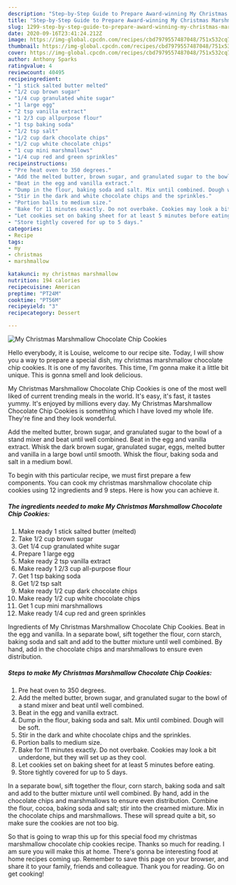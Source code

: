 ```yaml
---
description: "Step-by-Step Guide to Prepare Award-winning My Christmas Marshmallow Chocolate Chip Cookies"
title: "Step-by-Step Guide to Prepare Award-winning My Christmas Marshmallow Chocolate Chip Cookies"
slug: 1299-step-by-step-guide-to-prepare-award-winning-my-christmas-marshmallow-chocolate-chip-cookies
date: 2020-09-16T23:41:24.212Z
image: https://img-global.cpcdn.com/recipes/cbd7979557487048/751x532cq70/my-christmas-marshmallow-chocolate-chip-cookies-recipe-main-photo.jpg
thumbnail: https://img-global.cpcdn.com/recipes/cbd7979557487048/751x532cq70/my-christmas-marshmallow-chocolate-chip-cookies-recipe-main-photo.jpg
cover: https://img-global.cpcdn.com/recipes/cbd7979557487048/751x532cq70/my-christmas-marshmallow-chocolate-chip-cookies-recipe-main-photo.jpg
author: Anthony Sparks
ratingvalue: 4
reviewcount: 40495
recipeingredient:
- "1 stick salted butter melted"
- "1/2 cup brown sugar"
- "1/4 cup granulated white sugar"
- "1 large egg"
- "2 tsp vanilla extract"
- "1 2/3 cup allpurpose flour"
- "1 tsp baking soda"
- "1/2 tsp salt"
- "1/2 cup dark chocolate chips"
- "1/2 cup white chocolate chips"
- "1 cup mini marshmallows"
- "1/4 cup red and green sprinkles"
recipeinstructions:
- "Pre heat oven to 350 degrees."
- "Add the melted butter, brown sugar, and granulated sugar to the bowl of a stand mixer and beat until well combined."
- "Beat in the egg and vanilla extract."
- "Dump in the flour, baking soda and salt. Mix until combined. Dough will be soft."
- "Stir in the dark and white chocolate chips and the sprinkles."
- "Portion balls to medium size."
- "Bake for 11 minutes exactly. Do not overbake. Cookies may look a bit underdone, but they will set up as they cool."
- "Let cookies set on baking sheet for at least 5 minutes before eating."
- "Store tightly covered for up to 5 days."
categories:
- Recipe
tags:
- my
- christmas
- marshmallow

katakunci: my christmas marshmallow 
nutrition: 194 calories
recipecuisine: American
preptime: "PT24M"
cooktime: "PT56M"
recipeyield: "3"
recipecategory: Dessert

---
```



![My Christmas Marshmallow Chocolate Chip Cookies](https://img-global.cpcdn.com/recipes/cbd7979557487048/751x532cq70/my-christmas-marshmallow-chocolate-chip-cookies-recipe-main-photo.jpg)

Hello everybody, it is Louise, welcome to our recipe site. Today, I will show you a way to prepare a special dish, my christmas marshmallow chocolate chip cookies. It is one of my favorites. This time, I'm gonna make it a little bit unique. This is gonna smell and look delicious.

My Christmas Marshmallow Chocolate Chip Cookies is one of the most well liked of current trending meals in the world. It's easy, it's fast, it tastes yummy. It's enjoyed by millions every day. My Christmas Marshmallow Chocolate Chip Cookies is something which I have loved my whole life. They're fine and they look wonderful.

Add the melted butter, brown sugar, and granulated sugar to the bowl of a stand mixer and beat until well combined. Beat in the egg and vanilla extract. Whisk the dark brown sugar, granulated sugar, eggs, melted butter and vanilla in a large bowl until smooth. Whisk the flour, baking soda and salt in a medium bowl.


To begin with this particular recipe, we must first prepare a few components. You can cook my christmas marshmallow chocolate chip cookies using 12 ingredients and 9 steps. Here is how you can achieve it.

<!--inarticleads1-->

##### The ingredients needed to make My Christmas Marshmallow Chocolate Chip Cookies:

1. Make ready 1 stick salted butter (melted)
1. Take 1/2 cup brown sugar
1. Get 1/4 cup granulated white sugar
1. Prepare 1 large egg
1. Make ready 2 tsp vanilla extract
1. Make ready 1 2/3 cup all-purpose flour
1. Get 1 tsp baking soda
1. Get 1/2 tsp salt
1. Make ready 1/2 cup dark chocolate chips
1. Make ready 1/2 cup white chocolate chips
1. Get 1 cup mini marshmallows
1. Make ready 1/4 cup red and green sprinkles


Ingredients of My Christmas Marshmallow Chocolate Chip Cookies. Beat in the egg and vanilla. In a separate bowl, sift together the flour, corn starch, baking soda and salt and add to the butter mixture until well combined. By hand, add in the chocolate chips and marshmallows to ensure even distribution. 

<!--inarticleads2-->

##### Steps to make My Christmas Marshmallow Chocolate Chip Cookies:

1. Pre heat oven to 350 degrees.
1. Add the melted butter, brown sugar, and granulated sugar to the bowl of a stand mixer and beat until well combined.
1. Beat in the egg and vanilla extract.
1. Dump in the flour, baking soda and salt. Mix until combined. Dough will be soft.
1. Stir in the dark and white chocolate chips and the sprinkles.
1. Portion balls to medium size.
1. Bake for 11 minutes exactly. Do not overbake. Cookies may look a bit underdone, but they will set up as they cool.
1. Let cookies set on baking sheet for at least 5 minutes before eating.
1. Store tightly covered for up to 5 days.


In a separate bowl, sift together the flour, corn starch, baking soda and salt and add to the butter mixture until well combined. By hand, add in the chocolate chips and marshmallows to ensure even distribution. Combine the flour, cocoa, baking soda and salt; stir into the creamed mixture. Mix in the chocolate chips and marshmallows. These will spread quite a bit, so make sure the cookies are not too big. 

So that is going to wrap this up for this special food my christmas marshmallow chocolate chip cookies recipe. Thanks so much for reading. I am sure you will make this at home. There's gonna be interesting food at home recipes coming up. Remember to save this page on your browser, and share it to your family, friends and colleague. Thank you for reading. Go on get cooking!
